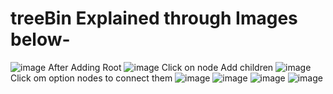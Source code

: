 # treeBin Explained through Images below-

![image](https://github.com/rohit-ojha-10/treeBin/assets/75873259/6f5351cd-ed61-46a7-b71c-98c8fdc2863c)
After Adding Root
![image](https://github.com/rohit-ojha-10/treeBin/assets/75873259/19b7d9c7-efbd-4517-b9de-b850cbf85693)
Click on node Add children
![image](https://github.com/rohit-ojha-10/treeBin/assets/75873259/e334f1fb-3c5d-4565-a885-728ea4a62658)
Click om option nodes to connect them 
![image](https://github.com/rohit-ojha-10/treeBin/assets/75873259/b576cfae-be99-4849-babf-34fd901b0f38)
![image](https://github.com/rohit-ojha-10/treeBin/assets/75873259/174a8215-18ad-4757-837d-0c118e90c949)
![image](https://github.com/rohit-ojha-10/treeBin/assets/75873259/62c9cfb1-c2ba-47b8-9678-6ad9786d7137)
![image](https://github.com/rohit-ojha-10/treeBin/assets/75873259/29e2422f-f6f4-4a25-92bd-ae07abb93f0e)



